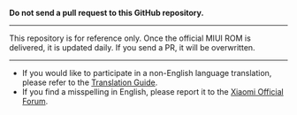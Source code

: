 **Do not send a pull request to this GitHub repository.**

-----

This repository is for reference only. Once the official MIUI ROM is delivered, it is updated daily.
If you send a PR, it will be overwritten.

-----

- If you would like to participate in a non-English language translation, please refer to the [Translation Guide](https://docs.google.com/document/d/1H8DoN6nnbsOGB_fauBiCcpyB4OAIEHjqEiJX322v45Y/edit#).
- If you find a misspelling in English, please report it to the [Xiaomi Official Forum](https://c.mi.com/global/forum.php).
